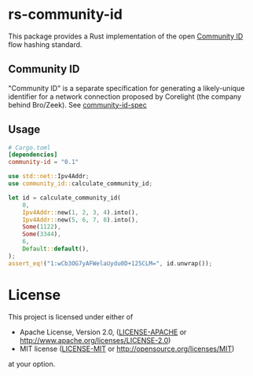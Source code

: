 # rs-community-id

This package provides a Rust implementation of the open [Community ID](https://github.com/corelight/community-id-spec) flow hashing standard.

## Community ID

"Community ID" is a separate specification for generating a likely-unique identifier for a network connection proposed by Corelight (the company behind Bro/Zeek). See [community-id-spec](https://github.com/corelight/community-id-spec)

## Usage

```toml
# Cargo.toml
[dependencies]
community-id = "0.1"
```

```rust
use std::net::Ipv4Addr;
use community_id::calculate_community_id;

let id = calculate_community_id(
    0,
    Ipv4Addr::new(1, 2, 3, 4).into(),
    Ipv4Addr::new(5, 6, 7, 8).into(),
    Some(1122),
    Some(3344),
    6,
    Default::default(),
);
assert_eq!("1:wCb3OG7yAFWelaUydu0D+125CLM=", id.unwrap());

```


# License

This project is licensed under either of

 * Apache License, Version 2.0, ([LICENSE-APACHE](LICENSE-APACHE) or
   http://www.apache.org/licenses/LICENSE-2.0)
 * MIT license ([LICENSE-MIT](LICENSE-MIT) or
   http://opensource.org/licenses/MIT)

at your option.